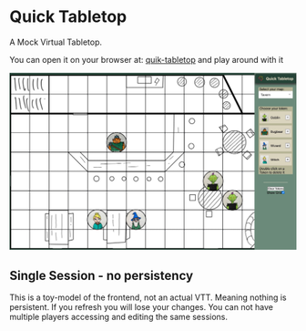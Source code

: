 # Quick Tabletop

A Mock Virtual Tabletop.

You can open it on your browser at: [quik-tabletop](https://quick-tabletop.onrender.com) and play around with it

![alt text](public/assets/default/screenshot.jpeg)

## Single Session - no persistency

This is a toy-model of the frontend, not an actual VTT. Meaning nothing is persistent.
If you refresh you will lose your changes.
You can not have multiple players accessing and editing the same sessions.
